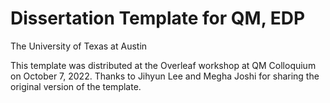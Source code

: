 # Dissertation Template for QM, EDP
The University of Texas at Austin

This template was distributed at the Overleaf workshop at QM Colloquium on October 7, 2022. Thanks to Jihyun Lee and Megha Joshi for sharing the original version of the template.

